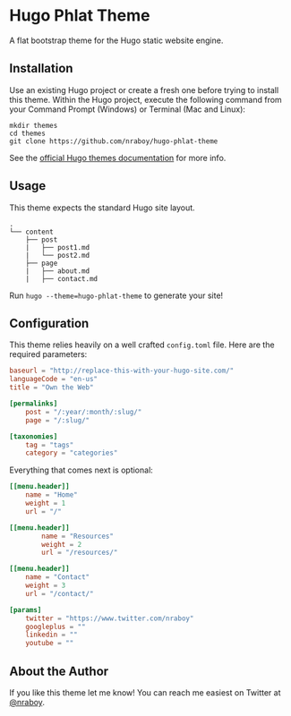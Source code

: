 # Hugo Phlat Theme

A flat bootstrap theme for the Hugo static website engine.

## Installation

Use an existing Hugo project or create a fresh one before trying to install this theme.  Within the Hugo project, execute the following command from your Command Prompt (Windows) or Terminal (Mac and Linux):

```
mkdir themes
cd themes
git clone https://github.com/nraboy/hugo-phlat-theme
```

See the [official Hugo themes documentation](http://gohugo.io/themes/installing) for more info.

## Usage

This theme expects the standard Hugo site layout.

```
.
└── content
    ├── post
    |   ├── post1.md
    |   └── post2.md
    ├── page
    |   ├── about.md
    |   ├── contact.md
```

Run `hugo --theme=hugo-phlat-theme` to generate your site!

## Configuration

This theme relies heavily on a well crafted `config.toml` file.  Here are the required parameters:

```toml
baseurl = "http://replace-this-with-your-hugo-site.com/"
languageCode = "en-us"
title = "Own the Web"

[permalinks]
    post = "/:year/:month/:slug/"
    page = "/:slug/"

[taxonomies]
    tag = "tags"
    category = "categories"
```

Everything that comes next is optional:

```toml
[[menu.header]]
    name = "Home"
    weight = 1
    url = "/"

[[menu.header]]
        name = "Resources"
        weight = 2
        url = "/resources/"

[[menu.header]]
    name = "Contact"
    weight = 3
    url = "/contact/"

[params]
    twitter = "https://www.twitter.com/nraboy"
    googleplus = ""
    linkedin = ""
    youtube = ""
```

## About the Author

If you like this theme let me know!  You can reach me easiest on Twitter at [@nraboy](https://www.twitter.com).
